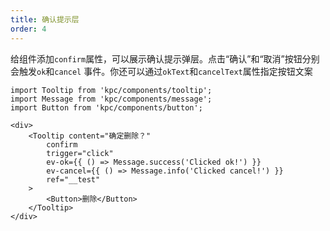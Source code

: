 ```yaml
---
title: 确认提示层
order: 4
---
```


给组件添加`confirm`属性，可以展示确认提示弹层。点击“确认”和“取消”按钮分别会触发`ok`和`cancel`
事件。你还可以通过`okText`和`cancelText`属性指定按钮文案

```vdt
import Tooltip from 'kpc/components/tooltip';
import Message from 'kpc/components/message';
import Button from 'kpc/components/button';

<div>
    <Tooltip content="确定删除？"
        confirm
        trigger="click"
        ev-ok={{ () => Message.success('Clicked ok!') }}
        ev-cancel={{ () => Message.info('Clicked cancel!') }}
        ref="__test"
    >
        <Button>删除</Button>
    </Tooltip>
</div>
```
